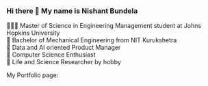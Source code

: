 ### Hi there 👋 My name is Nishant Bundela

👨🏻‍🎓 Master of Science in Engineering Management student at Johns Hopkins University  
🏫 Bachelor of Mechanical Engineering from NIT Kurukshetra  
🎢 Data and AI oriented Product Manager  
🌱 Computer Science Enthusiast  
🔭 Life and Science Researcher by hobby

My Portfolio page: 


<!--
**nishantbundela/nishantbundela** is a ✨ _special_ ✨ repository because its `README.md` (this file) appears on your GitHub profile.

Here are some ideas to get you started:

- 🔭 I’m currently working on ...
- 🌱 I’m currently learning ...
- 👯 I’m looking to collaborate on ...
- 🤔 I’m looking for help with ...
- 💬 Ask me about ...
- 📫 How to reach me: ...
- 😄 Pronouns: ...
- ⚡ Fun fact: ...
-->
